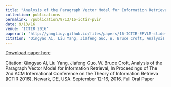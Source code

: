 ```yaml
---
title: "Analysis of the Paragraph Vector Model for Information Retrieval"
collection: publications
permalink: /publication/9/13/16-ictir-pvir
date: 9/13/16
venue: 'ICTIR 2016'
paperurl: 'http://yangliuy.github.io/files/papers/16-ICTIR-EPVLM-slide-presentation.pdf'
citation: 'Qingyao Ai, Liu Yang, Jiafeng Guo, W. Bruce Croft, Analysis of the Paragraph Vector Model for Information Retrieval, In Proceedings of  The 2nd ACM International Conference on the Theory of Information Retrieva (ICTIR 2016). Newark, DE, USA. September 12-16, 2016. Full Oral Paper'
---
```


<a href='http://yangliuy.github.io/files/papers/16-ICTIR-EPVLM-slide-presentation.pdf'>Download paper here</a>

Citation: Qingyao Ai, Liu Yang, Jiafeng Guo, W. Bruce Croft, Analysis of the Paragraph Vector Model for Information Retrieval, In Proceedings of  The 2nd ACM International Conference on the Theory of Information Retrieva (ICTIR 2016). Newark, DE, USA. September 12-16, 2016. Full Oral Paper